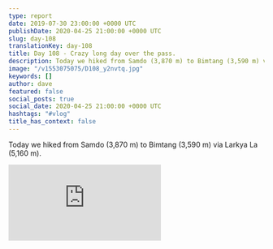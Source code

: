 ```yaml
---
type: report
date: 2019-07-30 23:00:00 +0000 UTC
publishDate: 2020-04-25 21:00:00 +0000 UTC
slug: day-108
translationKey: day-108
title: Day 108 - Crazy long day over the pass.
description: Today we hiked from Samdo (3,870 m) to Bimtang (3,590 m) via Larkya La (5,160 m).
image: "/v1553075075/D108_y2nvtq.jpg"
keywords: []
author: dave
featured: false
social_posts: true
social_date: 2020-04-25 21:00:00 +0000 UTC
hashtags: "#vlog"
title_has_context: false
---
```


Today we hiked from Samdo (3,870 m) to Bimtang (3,590 m) via Larkya La (5,160 m).

<iframe class="youtube" src="https://www.youtube.com/embed/LfT6s7WWvOA" frameborder="0" allow="accelerometer; autoplay; encrypted-media; gyroscope; picture-in-picture" allowfullscreen></iframe>

